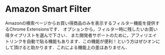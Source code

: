 # Amazon Smart Filter
Amazonの検索ページからお買い得商品のみを表示するフィルター機能を提供するChrome Extensionsです．
オプションから，フィルター時に残したいお買い得タイプリストを選んで下さい．
また開発者サポートのために，アフィリエイトリンクを自動で貼る機能もあります．この機能が便利！という方はぜひオンにして頂けると助かります．これによる機能上の差はありません．
